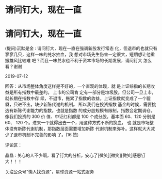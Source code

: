 # 请问钉大，现在一直

# 请问钉大，现在一直

(提问)沉默是金 : 请问钉大，现在一直在强调新股发行常态 化，但退市的也就只有寥寥几只，这样一味的兑水抽血，我 想对市场先生伤害一定很大，短期想让他重振雄风比较难 吧？而且一味兑水也不利于资本市场的长期发展，请问钉大 怎么看？谢谢

2019-07-12

回答：从市场整体角度这样是不好的，一个直观的体现，就 是上证综指的长期收益是所有指数中最差的。 上市的公司肯 定有一部分是垃圾股。但公司一旦上市，就长期在指数中存 续，不退市，拖累了指数的收益。上证指数就变成了一个貔 貅，只进不出，缺少新陈代谢的机制。 所以我们在投资指数 基金的时候，需要挑选有新陈代谢能力的指数。也就是指数 的成分股规模有限制，指数会定期调仓。 像我们投资的 300 价 值、中证红利都是 100 个成分股。基本面 60、120 分别是 60、 120 个。进来一个就得出去一个，用这种方式不断的换血。 也 就是市场整体没有新陈代谢机制，那指数层面需要增加新陈 代谢机制来弥补。这样就大大减少了退市机制不完善的影响 了。(16 赞)

评论区：

晶晶 : 关心的人不少啊，看了钉大的分析，安心了[微笑][微笑][微笑]感恩钉大！！！

关注公众号"懒人找资源"，星球资源一站式服务
